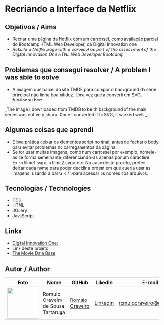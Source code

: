 # Recriando a Interface da Netflix

## Objetivos / Aims

* Recriar uma página da Netflix com um carrossel, como avaliação parcial do Bootcamp HTML Web Developer, da Digital Innovation one
* <i> Rebuild a Netflix page with a carousel as part of the assessment of the Digital Innovation One HTNL Web Developer Bootcamp</i>

## Problemas que consegui resolver / A problem I was able to solve

* A imagem que baixei do site TMDB para compor o background da série principal não tinha boa nitidez. Uma vez que a converti em SVG, funcionou bem.

_The image I downloaded from TMDB to be th background of the main series was not very sharp. Once I converted it to SVG, it worked well. _



## Algumas coisas que aprendi

* É boa prática deixar os elementos script no final, antes de fechar o body para evitar problemas no carregamentos da página. 
* Se for usar muitas imagens, como num carrossel por exemplo, nomeie-as de forma semelhante, diferenciando-as apenas por um caractere. Ex.: <filme1.svg>, <filme2.svg> etc. No caso deste projeto, preferi deixar cada nome para poder decidir a ordem em que queria usar as imagens, usando a barra < / >para acessar os nomes dos arquivos.



## Tecnologias / Technologies

* CSS
* HTML
* JQuery
* JavaScript

## Links 

* [Digital Innovation One](https://digitalinnovation.one/);
* [Link deste projeto](https://romulocraveiro.github.io/pagina-inicial-instagram);
* [The Movie Data Base](https://www.themoviedb.org/)

## Autor / Author

| Foto                                                   | Nome                               | GitHub                                               | Likedin                                                 | E-mail                   |
| ------------------------------------------------------ | ---------------------------------- | ---------------------------------------------------- | ------------------------------------------------------- | ------------------------ |
| <img src="./img/instagram-profile.jpeg" width="100px"> | Romulo Craveiro de Sousa Tartaruga | [Romulo Craveiro](https://github.com/romulocraveiro) | [Linkedin](https://www.linkedin.com/in/romulocraveiro/) | romulocraveiro@gmail.com |